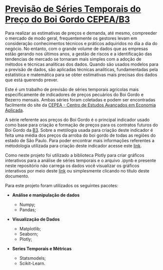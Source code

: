 # [Previsão de Séries Temporais do Preço do Boi Gordo CEPEA/B3](https://nbviewer.jupyter.org/github/bobcastaldeli/Prediction-Cattle-Price-CEPEA-B3/blob/master/Prediction-Cattle-Price-CEPEA-B3/Cattle-Time-Series.ipynb#)

Para realizar as estimativas de preços e demanda, até mesmo, compreeder o mercado de modo geral,
frequentemente os gestores levam em consideração conhecimentos técnicos e práticos adquiridos no
dia a dia do negócio. No entanto, com o grande volume de dados que as empresas estão gerando
nos últimos anos, a gestão de riscos e a identificação das tendencias de mercado se tornaram mais
simples com a adoção de métodos e técnicas analíticas dos dados.
Quando são usados modelos para a previsão de dados, são aplicadas técnicas analiticas, fundamentadas pela estatística e 
matemática para se obter estimativas mais precisas dos dados que está querendo prever.

Este é um trabalho de previsão de séries temporais agrícolas mais especificamente de indicadores de preços pecuários 
do Boi Gordo e Bezerro mensais. Ambas séries foram coletadas e podem ser encontradas facilmente do site da 
[CEPEA - Centro de Estudos Avançados em Economia Aplicada](https://www.cepea.esalq.usp.br/br).

A série referente aos preços do Boi Gordo é o principal indicador usado como base para criação e formação de preços 
para os contratos futuros do Boi Gordo da [B3](http://www.b3.com.br/pt_br/). Sobre a metólogia usada para criação deste 
indicador é feita uma média dos preços da arroba do boi gordo de todas as regiões do estado de São Paulo. 
Para poder encontrar mais informações referentes a métodologia utilizada para criação deste indicador acesse este 
[link](https://www.cepea.esalq.usp.br/upload/kceditor/files/Cepea_B3_Metodologia_Indicador_BOI_02_01_2020.pdf).

Como neste projeto foi utilizado a biblioteca Plotly para criar gráficos interativos para a análise de séries temporais
e o arquivo .ipynb e presente neste repositório não carrega os dados você visualizar os gráficos interativos por meio deste
[link](https://nbviewer.jupyter.org/github/bobcastaldeli/Prediction-Cattle-Price-CEPEA-B3/blob/master/Prediction-Cattle-Price-CEPEA-B3/Cattle-Time-Series.ipynb#)
ou simplesmente clicando no título deste documento.

Para este projeto foram utilizados os seguintes pacotes:

* **Análise e manipulação de dados**
	* Numpy;
	* Pandas;

* **Visualização de Dados**
	* Matplotlib;
	* Seaborn;
	* Plotly;

* **Series Temporais e Métricas**
  * Statsmodels;
  * Scikit-Learn.
